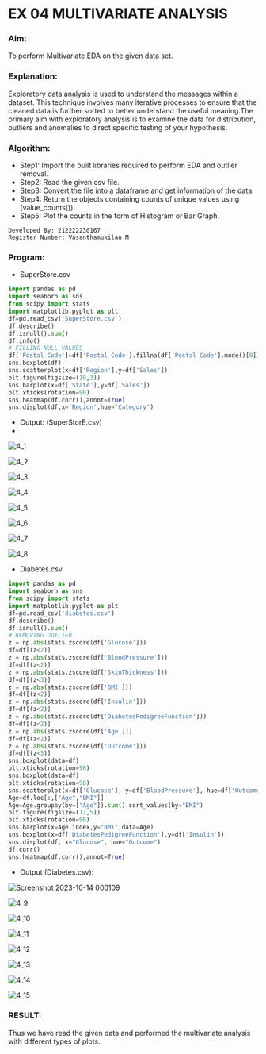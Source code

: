 # EX 04 MULTIVARIATE ANALYSIS
### Aim:
To perform Multivariate EDA on the given data set.
### Explanation:
Exploratory data analysis is used to understand the messages within a dataset. This technique involves many iterative processes to ensure that the cleaned data is further sorted to better understand the useful meaning.The primary aim with exploratory analysis is to examine the data for distribution, outliers and anomalies to direct specific testing of your hypothesis.
### Algorithm:
- Step1: Import the built libraries required to perform EDA and outlier removal.
- Step2: Read the given csv file.
- Step3: Convert the file into a dataframe and get information of the data.
- Step4: Return the objects containing counts of unique values using (value_counts()).
- Step5: Plot the counts in the form of Histogram or Bar Graph.
```
Developed By: 212222230167  
Register Number: Vasanthamukilan M
```
### Program:
- SuperStore.csv
```Python
import pandas as pd
import seaborn as sns
from scipy import stats
import matplotlib.pyplot as plt
df=pd.read_csv('SuperStore.csv')
df.describe()
df.isnull().sum()
df.info()
# FILLING NULL VALUES
df['Postal Code']=df['Postal Code'].fillna(df['Postal Code'].mode()[0])
sns.boxplot(df)
sns.scatterplot(x=df['Region'],y=df['Sales'])
plt.figure(figsize=(10,3))
sns.barplot(x=df['State'],y=df['Sales'])
plt.xticks(rotation=90)
sns.heatmap(df.corr(),annot=True)
sns.displot(df,x='Region',hue="Category")
```
- Output: (SuperStorE.csv)
- 
![4_1](https://github.com/Vasanthamukilan/ODD2023-Datascience-Ex-04/assets/119559694/ce5d0568-0e16-4e29-ba56-5651f31d3128)

![4_2](https://github.com/Vasanthamukilan/ODD2023-Datascience-Ex-04/assets/119559694/1d5dd5a2-1a62-46b2-8cc5-4e0a16118e30)

![4_3](https://github.com/Vasanthamukilan/ODD2023-Datascience-Ex-04/assets/119559694/fb05e968-db00-46a5-b56b-cd27e952f65b)

![4_4](https://github.com/Vasanthamukilan/ODD2023-Datascience-Ex-04/assets/119559694/996208ed-9c79-47c3-b093-889dc16c10bc)

![4_5](https://github.com/Vasanthamukilan/ODD2023-Datascience-Ex-04/assets/119559694/ae80a7bd-816d-4c58-b9ec-b8b9babeb066)

![4_6](https://github.com/Vasanthamukilan/ODD2023-Datascience-Ex-04/assets/119559694/8fc2f36a-6175-4ecc-a099-eacc87843dcf)

![4_7](https://github.com/Vasanthamukilan/ODD2023-Datascience-Ex-04/assets/119559694/a73bb274-e93a-4504-bcd3-d15bca088dba)

![4_8](https://github.com/Vasanthamukilan/ODD2023-Datascience-Ex-04/assets/119559694/808bb94a-a06c-4606-beaf-5a966ad13022)


- Diabetes.csv
```Python
import pandas as pd
import seaborn as sns
from scipy import stats
import matplotlib.pyplot as plt
df=pd.read_csv('diabetes.csv')
df.describe()
df.isnull().sum()
# REMOVING OUTLIER
z = np.abs(stats.zscore(df['Glucose']))
df=df[(z<2)]
z = np.abs(stats.zscore(df['BloodPressure']))
df=df[(z<2)]
z = np.abs(stats.zscore(df['SkinThickness']))
df=df[(z<3)]
z = np.abs(stats.zscore(df['BMI']))
df=df[(z<2)]
z = np.abs(stats.zscore(df['Insulin']))
df=df[(z<2)]
z = np.abs(stats.zscore(df['DiabetesPedigreeFunction']))
df=df[(z<2)]
z = np.abs(stats.zscore(df['Age']))
df=df[(z<2)]
z = np.abs(stats.zscore(df['Outcome']))
df=df[(z<3)]
sns.boxplot(data=df)
plt.xticks(rotation=90)
sns.boxplot(data=df)
plt.xticks(rotation=90)
sns.scatterplot(x=df['Glucose'], y=df['BloodPressure'], hue=df['Outcome'])
Age=df.loc[:,["Age","BMI"]]
Age=Age.groupby(by=["Age"]).sum().sort_values(by="BMI")
plt.figure(figsize=(12,5))
plt.xticks(rotation=90)
sns.barplot(x=Age.index,y="BMI",data=Age)
sns.boxplot(x=df['DiabetesPedigreeFunction'],y=df['Insulin'])
sns.displot(df, x="Glucose", hue="Outcome")
df.corr()
sns.heatmap(df.corr(),annot=True)
```
- Output (Diabetes.csv):

![Screenshot 2023-10-14 000109](https://github.com/Vasanthamukilan/ODD2023-Datascience-Ex-04/assets/119559694/356586f6-3c77-42ad-891b-e0ed2d0b2428)

![4_9](https://github.com/Vasanthamukilan/ODD2023-Datascience-Ex-04/assets/119559694/45797b52-4dc6-48d0-8134-be037421332b)

![4_10](https://github.com/Vasanthamukilan/ODD2023-Datascience-Ex-04/assets/119559694/d682827a-066f-4efd-86af-ecb77840f3ee)

![4_11](https://github.com/Vasanthamukilan/ODD2023-Datascience-Ex-04/assets/119559694/818c2ec8-5726-45e3-a684-3cf159d7fd42)

![4_12](https://github.com/Vasanthamukilan/ODD2023-Datascience-Ex-04/assets/119559694/96ea6956-0d78-4a04-9948-1877715ccfe7)

![4_13](https://github.com/Vasanthamukilan/ODD2023-Datascience-Ex-04/assets/119559694/553048e3-d50d-4aaf-8a9c-79ebec49213c)

![4_14](https://github.com/Vasanthamukilan/ODD2023-Datascience-Ex-04/assets/119559694/07f878e7-5330-4996-b8bb-93e68d327248)

![4_15](https://github.com/Vasanthamukilan/ODD2023-Datascience-Ex-04/assets/119559694/dc9e09d2-e33b-4b43-81e8-d42c4042d65c)



### RESULT:
Thus we have read the given data and performed the multivariate analysis with different types of plots.
